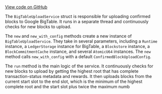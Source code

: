 [View code on GitHub](https://github.com/solana-labs/solana/blob/master/ledger/src/bigtable_upload_service.rs)

The `BigTableUploadService` struct is responsible for uploading confirmed blocks to Google BigTable. It runs in a separate thread and continuously checks for new blocks to upload. 

The `new` and `new_with_config` methods create a new instance of `BigTableUploadService`. They take in several parameters, including a `Runtime` instance, a `LedgerStorage` instance for BigTable, a `Blockstore` instance, a `BlockCommitmentCache` instance, and several `AtomicU64` instances. The `new` method calls `new_with_config` with a default `ConfirmedBlockUploadConfig`. 

The `run` method is the main logic of the service. It continuously checks for new blocks to upload by getting the highest root that has complete transaction-status metadata and rewards. It then uploads blocks from the current start slot to the end slot, which is the minimum of the highest complete root and the start slot plus twice the maximum numb
